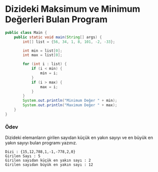 # Dizideki Maksimum ve Minimum Değerleri Bulan Program

```java
public class Main {
    public static void main(String[] args) {
        int[] list = {56, 34, 1, 8, 101, -2, -33};

        int min = list[0];
        int max = list[0];

        for (int i : list) {
            if (i < min) {
                min = i;
            }
            if (i > max) {
                max = i;
            }
        }
        System.out.println("Minimum Değer " + min);
        System.out.println("Maximum Değer " + max);
    }
}
```

### Ödev

Dizideki elemanların girilen sayıdan küçük en yakın sayıyı ve en büyük en yakın sayıyı bulan programı yazınız.

```
Dizi : {15,12,788,1,-1,-778,2,0}
Girilen Sayı : 5
Girilen sayıdan küçük en yakın sayı : 2
Girilen sayıdan büyük en yakın sayı : 12
```